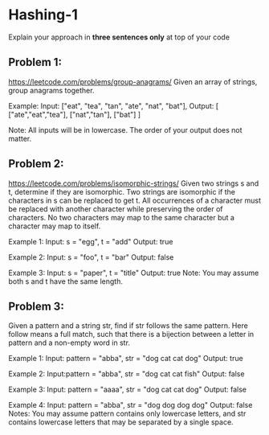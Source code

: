# Hashing-1
Explain your approach in **three sentences only** at top of your code


## Problem 1:
https://leetcode.com/problems/group-anagrams/
Given an array of strings, group anagrams together.

Example:
Input: ["eat", "tea", "tan", "ate", "nat", "bat"],
Output:
[
  ["ate","eat","tea"],
  ["nat","tan"],
  ["bat"]
]

Note:
All inputs will be in lowercase.
The order of your output does not matter.

## Problem 2:
https://leetcode.com/problems/isomorphic-strings/
Given two strings s and t, determine if they are isomorphic.
Two strings are isomorphic if the characters in s can be replaced to get t.
All occurrences of a character must be replaced with another character while preserving the order of characters. No two characters may map to the same character but a character may map to itself.

Example 1:
Input: s = "egg", t = "add"
Output: true

Example 2:
Input: s = "foo", t = "bar"
Output: false

Example 3:
Input: s = "paper", t = "title"
Output: true
Note:
You may assume both s and t have the same length.


## Problem 3:
Given a pattern and a string str, find if str follows the same pattern.
Here follow means a full match, such that there is a bijection between a letter in pattern and a non-empty word in str.

Example 1:
Input: pattern = "abba", str = "dog cat cat dog"
Output: true

Example 2:
Input:pattern = "abba", str = "dog cat cat fish"
Output: false

Example 3:
Input: pattern = "aaaa", str = "dog cat cat dog"
Output: false

Example 4:
Input: pattern = "abba", str = "dog dog dog dog"
Output: false
Notes:
You may assume pattern contains only lowercase letters, and str contains lowercase letters that may be separated by a single space.
